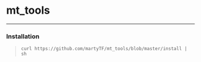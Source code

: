 # mt_tools

---

### Installation

> ```curl https://github.com/martyTF/mt_tools/blob/master/install | sh```